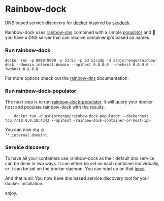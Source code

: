 # Rainbow-dock

DNS based service discovery for [docker](http://www.docker.com) inspired by [skydock](https://github.com/crosbymichael/skydock).

Rainbow-dock uses [rainbow-dns](https://github.com/asbjornenge/rainbow-dns) combined with a simple [populator](https://github.com/asbjornenge/rainbow-dock-populator) and :tada: you have a DNS server that can resolve container ip's based on names.

### Run rainbow-dock

	docker run -p 8080:8080 -p 53:53 -p 53:53/udp -d asbjornenge/rainbow-dock --domain internal.domain --apihost 0.0.0.0 --dnshost 0.0.0.0 --fwdhost 8.8.8.8

For more options check out the [rainbow-dns](https://github.com/asbjornenge/rainbow-dns) documentation.

### Run rainbow-dock-populator

The next step is to run [rainbow-dock-populator](https://github.com/asbjornenge/rainbow-dock-populator). It will query your docker host
and populate rainbow-dock with the results.

		docker run -d asbjornenge/rainbow-dock-populator --dockerhost tcp://10.0.0.10:4243 --apihost <rainbow-dock-container-or-host-ip>

You can now <code>dig @<rainbow-dock-container-or-host-ip> "*.internal.domain"</code>.

### Service discovery

To have all your containers use rainbow-dock as their default dns service can be done in two ways. It can either be set on each container individually,
or it can be set on the docker daemon. You can read up on that [here](https://docs.docker.com/articles/networking/#configuring-dns).

And that is all. You now have dns based service discovery tool for your docker installation.

enjoy.